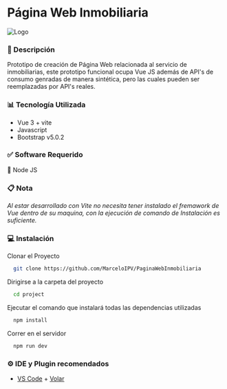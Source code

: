 
# Página Web Inmobiliaria

![Logo](https://i0.wp.com/tuinmobiliariauio.com/wp-content/uploads/2018/05/cropped-TU-INMOBILIARIA-LOGO.png)

### 📝 Descripción

Prototipo de creación de Página Web relacionada al servicio de inmobiliarias, este prototipo funcional ocupa Vue JS además de API's de consumo genradas de manera sintética, pero las cuales pueden ser reemplazadas por API's reales.

### 📊 Tecnología Utilizada

- Vue 3 + vite
- Javascript
- Bootstrap v5.0.2

### ✅ Software Requerido

🔹 Node JS

### 📋 Nota

*Al estar desarrollado con Vite no necesita tener instalado el fremawork de Vue dentro de su maquina, con la ejecución de comando de Instalación es suficiente.*



### 💻 Instalación

Clonar el Proyecto

```bash
  git clone https://github.com/MarceloIPV/PaginaWebInmobiliaria
```

Dirigirse a la carpeta del proyecto

```bash
  cd project
```

Ejecutar el comando que instalará todas las dependencias utilizadas

```bash
  npm install
```

Correr en el servidor

```bash
  npm run dev
```

### ⚙️ IDE y Plugin recomendados

- [VS Code](https://code.visualstudio.com/) + [Volar](https://marketplace.visualstudio.com/items?itemName=Vue.volar)


